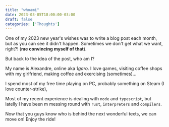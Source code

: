 ```yaml
---
title: "whoami"
date: 2023-03-05T18:00:00-03:00
draft: false
categories: ['Thoughts']
---
```

One of my 2023 new year's wishes was to write a blog post each month, but as you can see it didn't happen.
Sometimes we don't get what we want, right?! (**me convincing myself of that**).

But back to the idea of the post, who am I?

My name is Alexandre, online aka *1garo*. I love games, visiting coffee shops with my girlfriend, making coffee and exercising (sometimes)...

I spend most of my free time playing on PC, probably something on Steam (I love counter-strike),

Most of my recent experience is dealing with `node` and `typescript`, but latelly I have been m messing round with `rust`, `interpreters` and `compilers`.

Now that you guys know who is behind the next wonderful texts, we can move on! Enjoy the ride!


